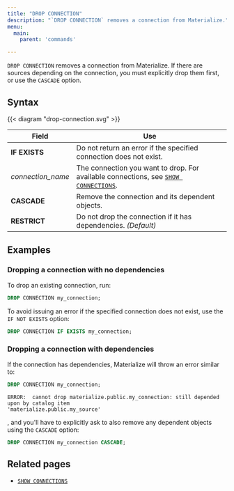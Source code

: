 ```yaml
---
title: "DROP CONNECTION"
description: "`DROP CONNECTION` removes a connection from Materialize."
menu:
  main:
    parent: 'commands'

---
```


`DROP CONNECTION` removes a connection from Materialize. If there are sources depending on the connection, you must explicitly drop them first, or use the `CASCADE` option.

## Syntax

{{< diagram "drop-connection.svg" >}}

Field | Use
------|-----
**IF EXISTS** | Do not return an error if the specified connection does not exist.
_connection&lowbar;name_ | The connection you want to drop. For available connections, see [`SHOW CONNECTIONS`](../show-connections).
**CASCADE** | Remove the connection and its dependent objects.
**RESTRICT** | Do not drop the connection if it has dependencies. _(Default)_

## Examples

### Dropping a connection with no dependencies

To drop an existing connection, run:

```sql
DROP CONNECTION my_connection;
```

To avoid issuing an error if the specified connection does not exist, use the `IF NOT EXISTS` option:

```sql
DROP CONNECTION IF EXISTS my_connection;
```

### Dropping a connection with dependencies

If the connection has dependencies, Materialize will throw an error similar to:

```sql
DROP CONNECTION my_connection;
```

```nofmt
ERROR:  cannot drop materialize.public.my_connection: still depended upon by catalog item
'materialize.public.my_source'
```

, and you'll have to explicitly ask to also remove any dependent objects using the `CASCADE` option:

```sql
DROP CONNECTION my_connection CASCADE;
```

## Related pages

- [`SHOW CONNECTIONS`](../show-connections)
